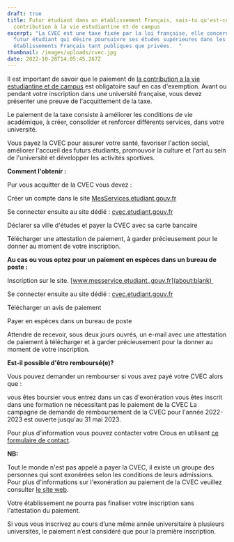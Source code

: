 ```yaml
---
draft: true
title: Futur étudiant dans un établissement Français, sais-tu qu'est-ce que la
  contribution à la vie estudiantine et de campus
excerpt: "La CVEC est une taxe fixée par la loi française, elle concerne tout
  futur étudiant qui désire poursuivre ses études supérieures dans les
  établissements Français tant publiques que privées.  "
thumbnail: /images/uploads/cvec.jpg
date: 2022-10-28T14:05:45.267Z
---
```

Il est important de savoir que le paiement de [la contribution a la vie estudiantine et de campus](https://cvec.etudiant.gouv.fr/) est obligatoire sauf en cas d'exemption. Avant ou pendant votre inscription dans une université française, vous devez présenter une preuve de l'acquittement de la taxe. 

Le paiement de la taxe consiste à améliorer les conditions de vie académique, à créer, consolider et renforcer différents services, dans votre université. 

Vous payez la CVEC pour assurer votre santé, favoriser l'action social, améliorer l'accueil des futurs étudiants, promouvoir la culture et l'art au sein de l'université et développer les activités sportives.

**Comment l'obtenir :**

Pur vous acquitter de la CVEC vous devez :

Créer un compte dans le site [MesServices.etudiant.gouv.fr](https://www.messervices.etudiant.gouv.fr/envole/enregistrement)

Se connecter ensuite au site dédié : [cvec.etudiant.gouv.fr](https://cvec.etudiant.gouv.fr/)

Déclarer sa ville d'études et payer la CVEC avec sa carte bancaire 

Télécharger une attestation de paiement, à garder précieusement pour le donner au moment de votre inscription.

**Au cas ou vous optez pour un paiement en espèces dans un bureau de poste :**

Inscription sur le site. [www.messervice.etudiant.,gouv.fr](about:blank) 

Se connecter ensuite au site dédié : [cvec.etudiant.gouv.fr](https://cvec.etudiant.gouv.fr/)

Télécharger un avis de paiement 

Payer en espèces dans un bureau de poste 

Attendre de recevoir, sous deux jours ouvrés, un e-mail avec une attestation de paiement à télécharger et à garder précieusement pour la donner au moment de votre inscription.

**Est-il possible d'être remboursé(e)?**

Vous pouvez demander un rembourser si vous avez payé votre CVEC alors que :

vous êtes boursier
vous entrez dans un cas d'exonération
vous êtes inscrit dans une formation ne nécessitant pas le paiement de la CVEC
La campagne de demande de remboursement de la CVEC pour l'année 2022-2023 est ouverte jusqu'au 31 mai 2023.

Pour plus d’information vous pouvez contacter votre Crous en utilisant [ce formulaire de contact](https://www.messervices.etudiant.gouv.fr/envole/message/new).

**NB:** 

Tout le monde n'est pas appelé a payer la CVEC, il existe un groupe des personnes qui sont exonérées selon les conditions de leurs admissions. Pour plus d'informations sur l'exonération au paiement de la CVEC veuillez consulter [le site  web](https://cvec.etudiant.gouv.fr/).

Votre établissement ne pourra pas finaliser votre inscription sans l'attestation du paiement.

Si vous vous inscrivez au cours d’une même année universitaire à plusieurs universités, le paiement n’est considéré que pour la première inscription.